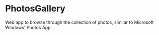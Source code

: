 # PhotosGallery
Web app to browse through the collection of photos, similar to Microsoft Windows' Photos App
